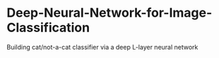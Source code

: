 # Deep-Neural-Network-for-Image-Classification
Building cat/not-a-cat classifier via a deep L-layer neural network
